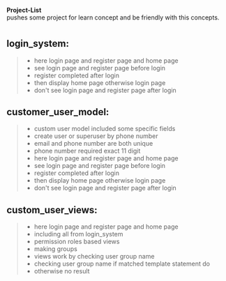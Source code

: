 **Project-List** <br>
pushes some project for learn concept and be friendly with this concepts.

#
 

## login_system:
>+ here login page and register page and home page
>+ see login page and register page before login
>+ register completed after login 
>+ then display home page otherwise login page
>+ don't see login page and register page after login

## customer_user_model:
>+ custom user model included some specific fields
>+ create user or superuser by phone number
>+ email and phone number are both unique
>+ phone number required exact 11 digit
>+ here login page and register page and home page
>+ see login page and register page before login
>+ register completed after login 
>+ then display home page otherwise login page
>+ don't see login page and register page after login


## custom_user_views:
>+ here login page and register page and home page
>+ including all from login_system
>+ permission roles based views
>+ making groups
>+ views work by checking user group name
>+ checking user group name if matched template statement do
>+ otherwise no result 